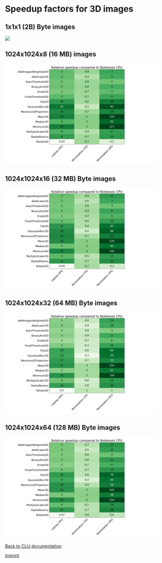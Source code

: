 # Speedup factors for 3D images

## 1x1x1 (2B) Byte images
<img src="./plotting_jmh/images/speedup/compare_machines_all_operations_3D_size0.png" width="600">

## 1024x1024x8 (16 MB) images
<img src="./plotting_jmh/images/speedup/compare_machines_all_operations_3D_size1.png" width="600">

## 1024x1024x16 (32 MB) Byte images
<img src="./plotting_jmh/images/speedup/compare_machines_all_operations_3D_size2.png" width="600">

## 1024x1024x32 (64 MB) Byte images
<img src="./plotting_jmh/images/speedup/compare_machines_all_operations_3D_size3.png" width="600">

## 1024x1024x64 (128 MB) Byte images
<img src="./plotting_jmh/images/speedup/compare_machines_all_operations_3D_size4.png" width="600">

[Back to CLIJ documentation](https://clij.github.io/)

[Imprint](https://clij.github.io/imprint)
